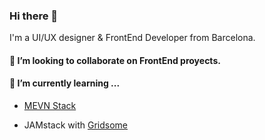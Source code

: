 ### Hi there 👋

I'm a UI/UX designer & FrontEnd Developer from Barcelona.



#### 👯 I’m looking to collaborate on FrontEnd proyects. 

#### 🌱 I’m currently learning ...

- [MEVN Stack](https://www.geeksforgeeks.org/what-is-mevn-stack/)

- JAMstack with [Gridsome](https://gridsome.org/)

<!--
**terremotoBCN/terremotoBCN** is a ✨ _special_ ✨ repository because its `README.md` (this file) appears on your GitHub profile.

Here are some ideas to get you started:

- 🔭 I’m currently working on ...
- 🌱 I’m currently learning ...
- 👯 I’m looking to collaborate on ...
- 🤔 I’m looking for help with ...
- 💬 Ask me about ...
- 📫 How to reach me: ...
- 😄 Pronouns: ...
- ⚡ Fun fact: ...
-->
